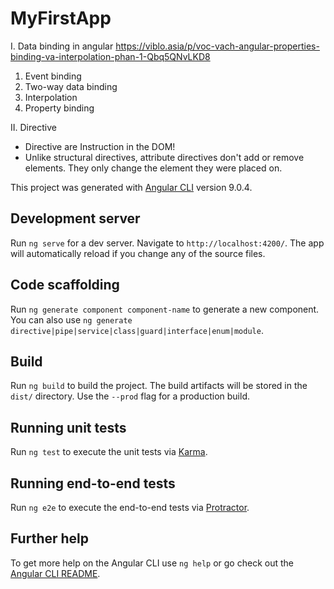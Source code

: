 # MyFirstApp
I. Data binding in angular
  https://viblo.asia/p/voc-vach-angular-properties-binding-va-interpolation-phan-1-Qbq5QNvLKD8
  1. Event binding
  2. Two-way data binding
  3. Interpolation
  4. Property binding

II. Directive
  - Directive are Instruction in the DOM!
  - Unlike structural directives, attribute directives don't add or remove elements. They only change the element they were placed on.

This project was generated with [Angular CLI](https://github.com/angular/angular-cli) version 9.0.4.

## Development server

Run `ng serve` for a dev server. Navigate to `http://localhost:4200/`. The app will automatically reload if you change any of the source files.

## Code scaffolding

Run `ng generate component component-name` to generate a new component. You can also use `ng generate directive|pipe|service|class|guard|interface|enum|module`.

## Build

Run `ng build` to build the project. The build artifacts will be stored in the `dist/` directory. Use the `--prod` flag for a production build.

## Running unit tests

Run `ng test` to execute the unit tests via [Karma](https://karma-runner.github.io).

## Running end-to-end tests

Run `ng e2e` to execute the end-to-end tests via [Protractor](http://www.protractortest.org/).

## Further help

To get more help on the Angular CLI use `ng help` or go check out the [Angular CLI README](https://github.com/angular/angular-cli/blob/master/README.md).

